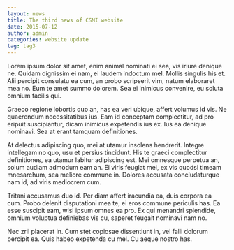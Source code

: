 ```yaml
---
layout: news
title: The third news of CSMI website
date: 2015-07-12
author: admin
categories: website update
tag: tag3
---
```


Lorem ipsum dolor sit amet, enim animal nominati ei sea, vis iriure denique ne. Quidam dignissim ei nam, ei laudem indoctum mel. Mollis singulis his et. Alii percipit consulatu ea cum, an probo scripserit vim, natum elaboraret mea no. Eum te amet summo dolorem. Sea ei inimicus convenire, eu soluta omnium facilis qui.

Graeco regione lobortis quo an, has ea veri ubique, affert volumus id vis. Ne quaerendum necessitatibus ius. Eam id conceptam complectitur, ad pro eripuit suscipiantur, dicam inimicus expetendis ius ex. Ius ea denique nominavi. Sea at erant tamquam definitiones.

At delectus adipiscing quo, mei at utamur insolens hendrerit. Integre intellegam no quo, usu et persius tincidunt. His te graeci complectitur definitiones, ea utamur labitur adipiscing est. Mei omnesque perpetua an, solum audiam admodum eam an. Ei viris feugiat mei, ex vis quodsi timeam mnesarchum, sea meliore commune in. Dolores accusata concludaturque nam id, ad viris mediocrem cum.

Tritani accusamus duo id. Per diam affert iracundia ea, duis corpora ea cum. Probo delenit disputationi mea te, ei eros commune periculis has. Ea esse suscipit eam, wisi ipsum omnes ea pro. Ex qui menandri splendide, omnium voluptua definiebas vis cu, saperet feugait nominavi nam no.

Nec zril placerat in. Cum stet copiosae dissentiunt in, vel falli dolorum percipit ea. Quis habeo expetenda cu mel. Cu aeque nostro has.